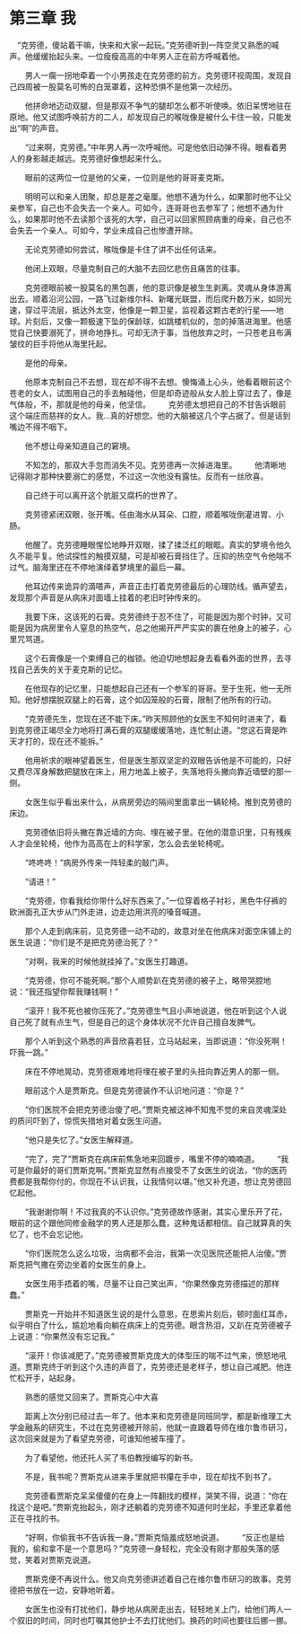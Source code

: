 # 第三章 我

　“克劳德，傻站着干嘛，快来和大家一起玩。”克劳德听到一阵空灵又熟悉的喊声。他缓缓抬起头来。一位瘦瘦高高的中年男人正在前方呼喊着他。

　　男人一瘸一拐地牵着一个小男孩走在克劳德的前方。克劳德环视周围，发现自己四周被一股莫名可怖的白笼罩着，这种恐惧不是他第一次经历。

　　他拼命地迈动双腿，但是那双不争气的腿却怎么都不听使唤。依旧呆愣地驻在原地。他又试图呼唤前方的二人，却发现自己的喉咙像是被什么卡住一般，只能发出“啊”的声音。

　　“过来啊，克劳德。”中年男人再一次呼喊他。可是他依旧动弹不得。眼看着男人的身影越走越远。克劳德好像想起来什么。

　　眼前的这两位一位是他的父亲，一位则是他的哥哥麦克斯。

　　明明可以和亲人团聚，却总是差之毫厘。他想不通为什么，如果那时他不让父亲参军，自己也不会失去一个亲人。可如今，连哥哥也去参军了；他想不通为什么，如果那时他不去读那个该死的大学，自己可以回家照顾病重的母亲，自己也不会失去一个亲人。可如今，学业未成自己也惨遭开除。

　　无论克劳德如何尝试，喉咙像是卡住了讲不出任何话来。

　　他闭上双眼，尽量克制自己的大脑不去回忆悲伤且痛苦的往事。

　　克劳德眼前被一股莫名的黑包裹，他的意识像是被生生剥离。灵魂从身体游离出去。顺着沿河公园，一路飞过新维尔科、新曙光联盟，而后爬升数万米，如同光速，穿过平流层，抵达外太空，他像是一颗卫星，监视着这颗古老的行星——地球。片刻后，又像一颗极速下坠的保龄球，如跳楼机似的，忽的掉落进海里。他感觉自己快要溺死了，拼命地挣扎。可却无济于事，当他放弃之时，一只苍老且布满皱纹的巨手将他从海里托起。

　　是他的母亲。

　　他原本克制自己不去想，现在却不得不去想。懊悔涌上心头，他看着眼前这个苍老的女人，试图用自己的手去触碰他，但是却奇迹般从女人脸上穿过去了，像是气体般，不，那就是他的母亲，他坚信。
　　克劳德太想把自己的不甘告诉眼前这个端庄而慈祥的女人。我...真的好想您。他的大脑被这几个字占据了。但是话到嘴边不得不咽下。

　　他不想让母亲知道自己的窘境。

　　不知怎的，那双大手忽而消失不见。克劳德再一次掉进海里。
　　他清晰地记得刚才那种快要溺亡的感觉，不过这一次他没有露怯。反而有一丝欣喜。

　　自己终于可以离开这个肮脏又腐朽的世界了。

　　克劳德紧闭双眼，张开嘴。任由海水从耳朵、口腔，顺着喉咙倒灌进胃、小肠。

　　他醒了。克劳德睡眼惺忪地睁开双眼，揉了揉泛红的眼眶。真实的梦境令他久久不能平复。他试探性的触摸双腿，可是却被石膏挡住了。压抑的热空气令他喘不过气。脑海里还在不停地演绎着梦境里的最后一幕。

　　他耳边传来诡异的滴嗒声，声音正击打着克劳德最后的心理防线。循声望去，发现那个声音是从病床对面墙上挂着的老旧时钟传来的。

　　我要下床，这该死的石膏。克劳德终于忍不住了，可能是因为那个时钟，又可能是因为病房里令人窒息的热空气，总之他揭开严严实实的裹在他身上的被子，心里咒骂道。

　　这个石膏像是一个束缚自己的枷锁。他迫切地想起身去看看外面的世界，去寻找自己丢失的关于麦克斯的记忆。

　　在他现存的记忆里，只能想起自己还有一个参军的哥哥。至于生死，他一无所知。他好想摆脱双腿上的石膏，这个如囚笼般的石膏，限制了他所有的行动。

　　“克劳德先生，您现在还不能下床。”昨天照顾他的女医生不知何时进来了，看到克劳德正竭尽全力地将打满石膏的双腿缓缓落地，连忙制止道。“您这石膏是昨天才打的，现在还不能拆。”

　　他用祈求的眼神望着医生，但是医生那双坚定的双眼告诉他是不可能的，只好又费尽浑身解数把腿放在床上，用力地盖上被子，失落地将头撇向靠近墙壁的那一侧。

　　女医生似乎看出来什么，从病房旁边的隔间里面拿出一辆轮椅。推到克劳德的床边。

　　克劳德依旧将头撇在靠近墙的方向、埋在被子里。在他的潜意识里，只有残疾人才会坐轮椅，他作为高高在上的科学家，怎么会去坐轮椅呢。

　　“咚咚咚！”病房外传来一阵轻柔的敲门声。

　　“请进！”

　　“克劳德，你看我给你带什么好东西来了。”一位穿着格子衬衫，黑色牛仔裤的欧洲面孔正大步从门外走进，边走边用洪亮的嗓音喊道。

　　那个人走到病床前，见克劳德一动不动的，故意对坐在他病床对面空床铺上的医生说道：“你们是不是把克劳德治死了？”

　　“对啊，我来的时候他就挂掉了。”女医生打趣道。

　　“克劳德，你可不能死啊。”那个人顺势趴在克劳德的被子上，略带哭腔地说：“我还指望你帮我赚钱啊！”

　　“滚开！我不死也被你压死了。”克劳德生气且小声地说道，他在听到这个人说自己死了就有点生气，但是自己的这个身体状况不允许自己擅自发脾气。

　　那个人听到这个熟悉的声音欣喜若狂，立马站起来，当即说道：“你没死啊！吓我一跳。”

　　床在不停地晃动，克劳德艰难地将埋在被子里的头扭向靠近男人的那一侧。

　　眼前这个人是贾斯克。但是克劳德装作不认识地问道：“你是？”

　　“你们医院不会把克劳德治傻了吧。”贾斯克被这神不知鬼不觉的来自灵魂深处的质问吓到了，惊慌失措地对着女医生问道。

　　“他只是失忆了。”女医生解释道。

　　“完了，完了”贾斯克在病床前焦急地来回踱步，嘴里不停的喃喃道。
　　“我可是你最好的哥们贾斯克啊。”贾斯克显然有点接受不了女医生的说法，“你的医药费都是我帮你付的，你现在不认识我，让我情何以堪。”他又补充道，想让克劳德回忆起他。

　　“我谢谢你啊！不过我真的不认识你。”克劳德故作感谢，其实心里乐开了花，眼前的这个跟他同修金融学的男人还是那么蠢，这种鬼话都相信。自己就算真的失忆了，也不会忘记他。

　　“你们医院怎么这么垃圾，治病都不会治，我第一次见医院还能把人治傻。”贾斯克把气撒在旁边坐着的女医生的身上。

　　女医生用手捂着的嘴，尽量不让自己笑出声，“你果然像克劳德描述的那样蠢。”

　　贾斯克一开始并不知道医生说的是什么意思，在思索片刻后，顿时面红耳赤，似乎明白了什么，尴尬地看向躺在病床上的克劳德。眼含热泪，又趴在克劳德被子上说道：“你果然没有忘记我。”

　　“滚开！你该减肥了。”克劳德被贾斯克庞大的体型压的喘不过气来，愤怒地吼道。贾斯克终于听到这个久违的声音了，克劳德还是老样子，想让自己减肥。他连忙松开手，站起身。

　　熟悉的感觉又回来了。贾斯克心中大喜

　　距离上次分别已经过去一年了。他本来和克劳德是同班同学，都是新维理工大学金融系的研究生，不过在克劳德被开除前，他就一直跟着导师在维尔鲁市研习，这次回来就是为了看望克劳德，可谁知他被车撞了。

　　为了看望他，他还托人买了韦伯教授编写的新书。

　　不是，我书呢？贾斯克从进来手里就把书攥在手中，现在却找不到书了。

　　克劳德看贾斯克呆呆傻傻的在身上一阵翻找的模样，哭笑不得，说道：“你在找这个是吧。”贾斯克抬起头，刚才还躺着的克劳德不知道何时坐起，手里还拿着他正在寻找的书。

　　“好啊，你偷我书不告诉我一身。”贾斯克恼羞成怒地说道。
　　“反正也是给我的，偷和拿不是一个意思吗？”克劳德一身轻松，完全没有刚才那般失落的感觉，笑着对贾斯克说道。

　　贾斯克便不再说什么。他又向克劳德讲述着自己在维尔鲁市研习的故事。克劳德把书放在一边，安静地听着。

　　女医生也没有打扰他们，静步地从病房走出去，轻轻地关上门，给他们两人一个叙旧的时间，同时也叮嘱其他护士不去打扰他们。换药的时间也要往后挪一挪。